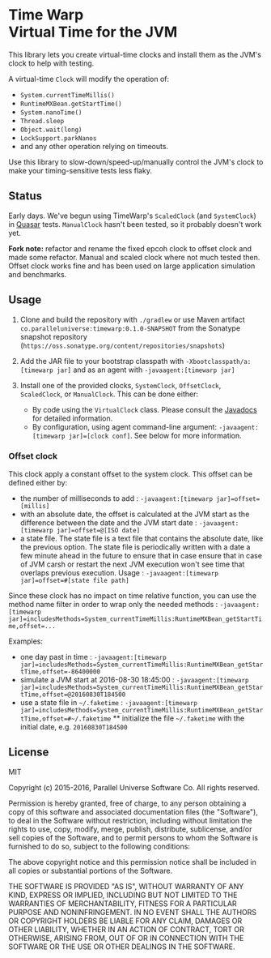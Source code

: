 
# Time Warp<br>Virtual Time for the JVM

This library lets you create virtual-time clocks and install them as the JVM's clock to help with testing.

A virtual-time `Clock` will modify the operation of:
* `System.currentTimeMillis()`
* `RuntimeMXBean.getStartTime()`
* `System.nanoTime()`
* `Thread.sleep`
* `Object.wait(long)`
* `LockSupport.parkNanos`
* and any other operation relying on timeouts.

Use this library to slow-down/speed-up/manually control the JVM's clock to make your
timing-sensitive tests less flaky.

## Status

Early days.
We've begun using TimeWarp's `ScaledClock` (and `SystemClock`) in [Quasar](https://github.com/puniverse/quasar) tests.
`ManualClock` hasn't been tested, so it probably doesn't work yet.

**Fork note:** refactor and rename the fixed epcoh clock to offset clock and made some refactor. Manual and scaled clock where not much tested then. Offset
clock works fine and has been used on large application simulation and benchmarks.

## Usage

1. Clone and build the repository with `./gradlew` or use Maven artifact `co.paralleluniverse:timewarp:0.1.0-SNAPSHOT`
from the Sonatype snapshot repository (`https://oss.sonatype.org/content/repositories/snapshots`)

2. Add the JAR file to your bootstrap classpath with `-Xbootclasspath/a:[timewarp jar]` and as an agent
with `-javaagent:[timewarp jar]`

3. Install one of the provided clocks, `SystemClock`, `OffsetClock`,  `ScaledClock`, or `ManualClock`. This can be done either:
   * By code using the `VirtualClock` class. Please consult the [Javadocs](http://docs.paralleluniverse.co/timewarp/javadoc/) for detailed information.
   * By configuration, using agent command-line argument: `-javaagent:[timewarp jar]=[clock conf]`. See below for more information.

### Offset clock

This clock apply a constant offset to the system clock. This offset can be defined either by:
* the number of milliseconds to add : `-javaagent:[timewarp jar]=offset=[millis]`
* with an absolute date, the offset is calculated at the JVM start as the difference between the date and the JVM start date :
`-javaagent:[timewarp jar]=offset=@[ISO date]`
* a state file. The state file is a text file that contains the absolute date, like the previous option. The state file is periodically written with a date a
few minute ahead in the future to ensure that in case ensure that in case of JVM carsh or restart the next JVM execution won't see time that overlaps previous
execution.
Usage : `-javaagent:[timewarp jar]=offset=#[state file path]`

Since these clock has no impact on time relative function, you can use the method name filter in order to wrap only the needed methods :
`-javaagent:[timewarp jar]=includesMethods=System_currentTimeMillis:RuntimeMXBean_getStartTime,offset=...`

Examples:
* one day past in time : `-javaagent:[timewarp jar]=includesMethods=System_currentTimeMillis:RuntimeMXBean_getStartTime,offset=-86400000`
* simulate a JVM start at 2016-08-30 18:45:00 : `-javaagent:[timewarp jar]=includesMethods=System_currentTimeMillis:RuntimeMXBean_getStartTime,offset=@20160830T184500`
* use a state file in `~/.faketime` : `-javaagent:[timewarp jar]=includesMethods=System_currentTimeMillis:RuntimeMXBean_getStartTime,offset=#~/.faketime`
** initialize the file `~/.faketime` with the initial date, e.g. `20160830T184500`


## License

MIT

Copyright (c) 2015-2016, Parallel Universe Software Co. All rights reserved.

Permission is hereby granted, free of charge, to any person obtaining a copy
of this software and associated documentation files (the "Software"), to deal
in the Software without restriction, including without limitation the rights
to use, copy, modify, merge, publish, distribute, sublicense, and/or sell
copies of the Software, and to permit persons to whom the Software is
furnished to do so, subject to the following conditions:

The above copyright notice and this permission notice shall be included in
all copies or substantial portions of the Software.

THE SOFTWARE IS PROVIDED "AS IS", WITHOUT WARRANTY OF ANY KIND, EXPRESS OR
IMPLIED, INCLUDING BUT NOT LIMITED TO THE WARRANTIES OF MERCHANTABILITY,
FITNESS FOR A PARTICULAR PURPOSE AND NONINFRINGEMENT. IN NO EVENT SHALL THE
AUTHORS OR COPYRIGHT HOLDERS BE LIABLE FOR ANY CLAIM, DAMAGES OR OTHER
LIABILITY, WHETHER IN AN ACTION OF CONTRACT, TORT OR OTHERWISE, ARISING FROM,
OUT OF OR IN CONNECTION WITH THE SOFTWARE OR THE USE OR OTHER DEALINGS IN
THE SOFTWARE.
